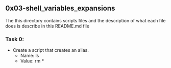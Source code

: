 ## 0x03-shell_variables_expansions
The this directory contains scripts files and the description of what each file does is describe in this README.md file

### Task 0: <o>
* Create a script that creates an alias.
   * Name: ls
   * Value: rm *
